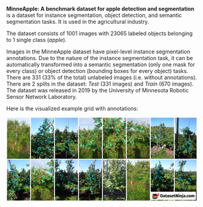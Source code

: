 **MinneApple: A benchmark dataset for apple detection and segmentation** is a dataset for instance segmentation, object detection, and semantic segmentation tasks. It is used in the agricultural industry. 

The dataset consists of 1001 images with 23065 labeled objects belonging to 1 single class (*apple*).

Images in the MinneApple dataset have pixel-level instance segmentation annotations. Due to the nature of the instance segmentation task, it can be automatically transformed into a semantic segmentation (only one mask for every class) or object detection (bounding boxes for every object) tasks. There are 331 (33% of the total) unlabeled images (i.e. without annotations). There are 2 splits in the dataset: *Test* (331 images) and *Train* (670 images). The dataset was released in 2019 by the University of Minnesota Robotic Sensor Network Laboratory.

Here is the visualized example grid with annotations:

<img src="https://github.com/dataset-ninja/minne-apple/raw/main/visualizations/horizontal_grid.png">
